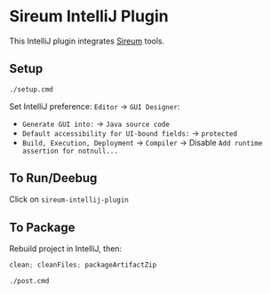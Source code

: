 # Sireum IntelliJ Plugin

This IntelliJ plugin integrates [Sireum](https://github.com/sireum/kekinian) tools.

## Setup

```bash
./setup.cmd
```

Set IntelliJ preference: `Editor` -> `GUI Designer`:

* `Generate GUI into:` -> `Java source code`
* `Default accessibility for UI-bound fields:` -> `protected`
* `Build, Execution, Deployment` -> `Compiler` -> Disable `Add runtime assertion for notnull...`

## To Run/Deebug

Click on `sireum-intellij-plugin`

## To Package

Rebuild project in IntelliJ, then:

```sbt
clean; cleanFiles; packageArtifactZip
```

```bash
./post.cmd
```